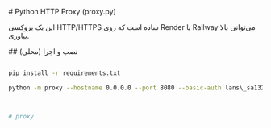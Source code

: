 \# Python HTTP Proxy (proxy.py)



این یک پروکسی HTTP/HTTPS ساده است که روی Render یا Railway می‌توانی بالا بیاوری.



\## نصب و اجرا (محلی)

```bash

pip install -r requirements.txt

python -m proxy --hostname 0.0.0.0 --port 8080 --basic-auth lans\_sa1328:Sklmndufz/2003



# proxy
